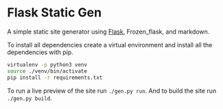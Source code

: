 # Flask Static Gen

A simple static site generator using [Flask](http://flask.pocoo.org), Frozen_flask, and markdown.

To install all dependencies create a virtual environment and install all the dependencies with pip.

```bash
virtualenv -p python3 venv
source ./venv/bin/activate
pip install -r requirements.txt
```

To run a live preview of the site run `./gen.py run`. And to build the site run `./gen.py build`.
